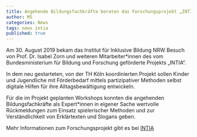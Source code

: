 ```yaml
---
title: Angehende Bildungsfachkräfte beraten das Forschungsprojekt „INTIA“
author: MS
categories: News
tags: news intia
published: true
---
```


Am 30. August 2019 bekam das Institut für Inklusive Bildung NRW Besuch von Prof. Dr. Isabel Zorn und weiteren Mitarbeiter*innen des vom Bundesministerium für Bildung und Forschung geförderte Projekts „INTIA“.

In dem neu gestarteten, von der TH Köln koordinierten Projekt sollen Kinder und Jugendliche mit Förderbedarf mittels partizipativer Methoden selbst digitale Hilfen für ihre Alltagsbewältigung entwickeln.

Für die im Projekt geplanten Workshops konnten die angehenden Bildungsfachkräfte als Expert*innen in eigener Sache wertvolle Rückmeldungen zum Einsatz spielerischer Methoden und zur Verständlichkeit von Erklärtexten und Slogans geben.

Mehr Informationen zum Forschungsprojekt gibt es bei [INTIA](https://dites.web.th-koeln.de/forschung/projekte/intia/)